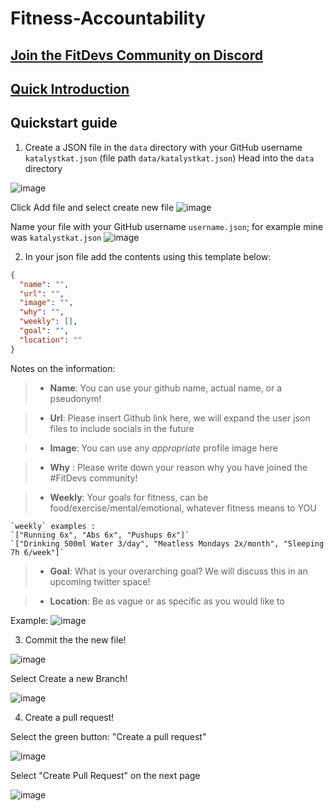 # Fitness-Accountability

## [Join the FitDevs Community on Discord](https://discord.gg/7Stnsa2JQE)

## [Quick Introduction](https://fitdevs-withkat.github.io/Support/landing_page/)

## Quickstart guide

1. Create a JSON file in the `data` directory with your GitHub username `katalystkat.json` (file path `data/katalystkat.json`)
   Head into the `data` directory

![image](https://user-images.githubusercontent.com/96984912/180663307-8c822155-34f8-43b0-b59b-cfa62d454833.png)

Click Add file and select create new file
![image](https://user-images.githubusercontent.com/96984912/180663341-e049e7ad-39fc-421d-bdda-f8545ebbde8d.png)

Name your file with your GitHub username `username.json`; for example mine was `katalystkat.json`
![image](https://user-images.githubusercontent.com/96984912/180663362-77216c56-6252-4767-850e-949191dd5043.png)

2. In your json file add the contents using this template below:

```json
{
  "name": "",
  "url": "",
  "image": "",
  "why": "",
  "weekly": [],
  "goal": "",
  "location": ""
}
```

Notes on the information:

> - **Name**: You can use your github name, actual name, or a pseudonym!

> - **Url**: Please insert Github link here, we will expand the user json files to include socials in the future

> - **Image**: You can use any _appropriate_ profile image here

> - **Why** : Please write down your reason why you have joined the #FitDevs community!

> - **Weekly**: Your goals for fitness, can be food/exercise/mental/emotional, whatever fitness means to YOU

```
`weekly` examples :
`["Running 6x", "Abs 6x", "Pushups 6x"]`
`["Drinking 500ml Water 3/day", "Meatless Mondays 2x/month", "Sleeping 7h 6/week"]`
```

> - **Goal**: What is your overarching goal? We will discuss this in an upcoming twitter space!

> - **Location**: Be as vague or as specific as you would like to

Example: ![image](https://user-images.githubusercontent.com/96984912/180859482-a59aa1a7-2df6-4900-9ad5-201667205c50.png)

3. Commit the the new file!

![image](https://user-images.githubusercontent.com/109629064/180862145-2d9e9d55-4099-4660-81fd-fad3a60372f1.png)

Select Create a new Branch!

![image](https://user-images.githubusercontent.com/109629064/180862218-99a9942e-5911-4534-9c69-180a87e99bd2.png)

4. Create a pull request!

Select the green button: "Create a pull request"

![image](https://user-images.githubusercontent.com/109629064/180862468-449829fb-e71f-4964-bc6b-c547f15920ea.png)

Select "Create Pull Request" on the next page

![image](https://user-images.githubusercontent.com/109629064/180862550-20279183-d4e2-4367-a709-bfac1305cf67.png)
